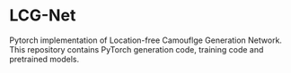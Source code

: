 # LCG-Net
Pytorch implementation of Location-free Camouflge Generation Network. This repository contains PyTorch generation code, training code and pretrained models.
